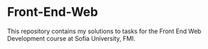 # Front-End-Web

This repository contains my solutions to tasks for the Front End Web Development course at Sofia University, FMI.
